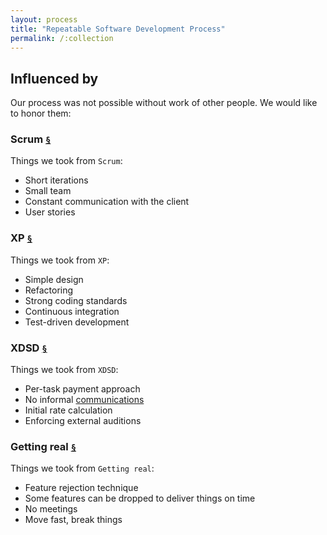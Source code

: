 ```yaml
---
layout: process
title: "Repeatable Software Development Process"
permalink: /:collection
---
```


## Influenced by

Our process was not possible without work of other people.
We would like to honor them:

### Scrum [`§`](https://en.wikipedia.org/wiki/Scrum_(software_development))

Things we took from `Scrum`:
- Short iterations
- Small team
- Constant communication with the client
- User stories

### XP [`§`](https://en.wikipedia.org/wiki/Extreme_programming)

Things we took from `XP`:
- Simple design
- Refactoring
- Strong coding standards
- Continuous integration
- Test-driven development

### XDSD [`§`](http://www.yegor256.com/2014/04/17/how-xdsd-is-different.html)

Things we took from `XDSD`:
- Per-task payment approach
- No informal [communications](/meta/rsdp/communications)
- Initial rate calculation
- Enforcing external auditions

### Getting real [`§`](https://basecamp.com/books/getting-real)

Things we took from `Getting real`:
- Feature rejection technique
- Some features can be dropped to deliver things on time
- No meetings
- Move fast, break things
